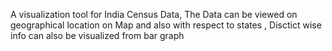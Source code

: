 A visualization tool for India Census Data, The Data can be viewed on geographical location on Map and also with respect to states , Disctict wise info can also be visualized from bar graph
